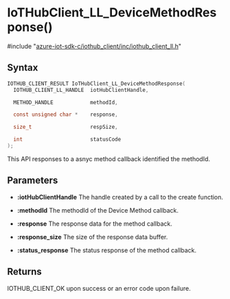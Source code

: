 # IoTHubClient_LL_DeviceMethodResponse()

\#include "[azure-iot-sdk-c/iothub_client/inc/iothub_client_ll.h](../iot-c-ref-iothub-client-ll-h.md)"  

## Syntax

```C
IOTHUB_CLIENT_RESULT IoTHubClient_LL_DeviceMethodResponse(
  IOTHUB_CLIENT_LL_HANDLE  iotHubClientHandle,

  METHOD_HANDLE            methodId,

  const unsigned char *    response,

  size_t                   respSize,

  int                      statusCode
);
```

This API responses to a asnyc method callback identified the methodId.

## Parameters
* **:iotHubClientHandle** The handle created by a call to the create function. 

* **:methodId** The methodId of the Device Method callback. 

* **:response** The response data for the method callback. 

* **:response_size** The size of the response data buffer. 

* **:status_response** The status response of the method callback.

## Returns
IOTHUB_CLIENT_OK upon success or an error code upon failure.

